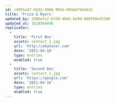```yaml
---
id: c4941ad7-bb22-4966-983e-069a6f54a632
title: 'Price & Myers'
updated_by: 2d06efa7-b339-4b01-be90-009f00ed13d0
updated_at: 1618564446
replicator:
  -
    title: 'First Box'
    assets: contact_1.jpg
    url: 'http://whatever.com'
    date: '2021-04-16'
    type: entries
    enabled: true
  -
    title: 'Second Box'
    assets: contact_1.jpg
    url: 'https://google.com'
    date: '2021-04-16'
    type: entries
    enabled: true
---
```

